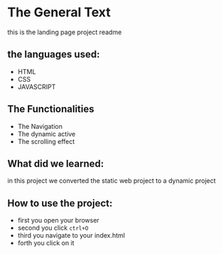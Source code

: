 # The General Text
this is the landing page project readme

## the languages used:
- HTML
- CSS
- JAVASCRIPT

## The Functionalities

- The Navigation
- The dynamic active
- The scrolling effect

## What did we learned:
in this project we converted the static web project to a dynamic project

## How to use the project:

- first you open your browser
- second you click `ctrl+O`
- third you navigate to your index.html
- forth you click on it
